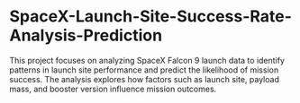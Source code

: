 # SpaceX-Launch-Site-Success-Rate-Analysis-Prediction
This project focuses on analyzing SpaceX Falcon 9 launch data to identify patterns in launch site performance and predict the likelihood of mission success. The analysis explores how factors such as launch site, payload mass, and booster version influence mission outcomes.
